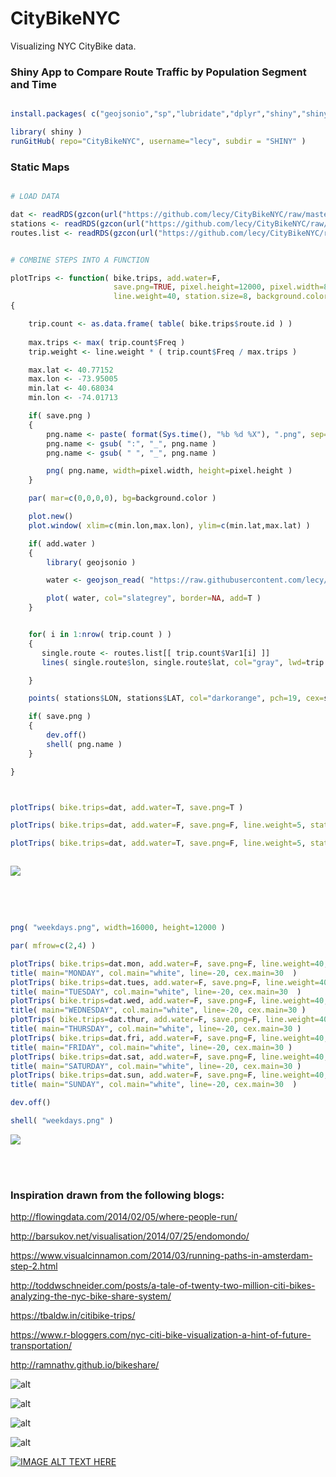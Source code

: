 # CityBikeNYC

Visualizing NYC CityBike data.



### Shiny App to Compare Route Traffic by Population Segment and Time

```r

install.packages( c("geojsonio","sp","lubridate","dplyr","shiny","shinythemes") )

library( shiny )
runGitHub( repo="CityBikeNYC", username="lecy", subdir = "SHINY" )
```

### Static Maps

```r

# LOAD DATA

dat <- readRDS(gzcon(url("https://github.com/lecy/CityBikeNYC/raw/master/DATA/bikes.rds")))
stations <- readRDS(gzcon(url("https://github.com/lecy/CityBikeNYC/raw/master/DATA/STATIONS.rds")))
routes.list <- readRDS(gzcon(url("https://github.com/lecy/CityBikeNYC/raw/master/DATA/ALL_ROUTES_LIST.rds")))


# COMBINE STEPS INTO A FUNCTION

plotTrips <- function( bike.trips, add.water=F, 
                       save.png=TRUE, pixel.height=12000, pixel.width=8000, 
                       line.weight=40, station.size=8, background.color="black" )
{

	trip.count <- as.data.frame( table( bike.trips$route.id ) )
	
	max.trips <- max( trip.count$Freq )
	trip.weight <- line.weight * ( trip.count$Freq / max.trips )

	max.lat <- 40.77152
	max.lon <- -73.95005
	min.lat <- 40.68034
	min.lon <- -74.01713

	if( save.png )
	{
		png.name <- paste( format(Sys.time(), "%b %d %X"), ".png", sep="" )
		png.name <- gsub( ":", "_", png.name )
		png.name <- gsub( " ", "_", png.name )

		png( png.name, width=pixel.width, height=pixel.height )
	}

	par( mar=c(0,0,0,0), bg=background.color )

	plot.new()
	plot.window( xlim=c(min.lon,max.lon), ylim=c(min.lat,max.lat) )

	if( add.water )
	{
		library( geojsonio )

		water <- geojson_read( "https://raw.githubusercontent.com/lecy/CityBikeNYC/master/DATA/nyc_water.geojson", what="sp" )

		plot( water, col="slategrey", border=NA, add=T )
	}


	for( i in 1:nrow( trip.count ) )
	{
	   single.route <- routes.list[[ trip.count$Var1[i] ]]
	   lines( single.route$lon, single.route$lat, col="gray", lwd=trip.weight[i] )

	}

	points( stations$LON, stations$LAT, col="darkorange", pch=19, cex=station.size )

	if( save.png )
	{
		dev.off()
		shell( png.name )
	}

}



plotTrips( bike.trips=dat, add.water=T, save.png=T )

plotTrips( bike.trips=dat, add.water=F, save.png=F, line.weight=5, station.size=1, background.color="white" )

plotTrips( bike.trips=dat, add.water=T, save.png=F, line.weight=5, station.size=1, background.color="black" )



```


![](./ASSETS/Aug_05_12_25_05_AM.png)

<br>
<br>

```r

png( "weekdays.png", width=16000, height=12000 )

par( mfrow=c(2,4) )

plotTrips( bike.trips=dat.mon, add.water=F, save.png=F, line.weight=40, station.size=8 )
title( main="MONDAY", col.main="white", line=-20, cex.main=30  )
plotTrips( bike.trips=dat.tues, add.water=F, save.png=F, line.weight=40, station.size=8 )
title( main="TUESDAY", col.main="white", line=-20, cex.main=30  )
plotTrips( bike.trips=dat.wed, add.water=F, save.png=F, line.weight=40, station.size=8 )
title( main="WEDNESDAY", col.main="white", line=-20, cex.main=30 )
plotTrips( bike.trips=dat.thur, add.water=F, save.png=F, line.weight=40, station.size=8 )
title( main="THURSDAY", col.main="white", line=-20, cex.main=30 )
plotTrips( bike.trips=dat.fri, add.water=F, save.png=F, line.weight=40, station.size=8 )
title( main="FRIDAY", col.main="white", line=-20, cex.main=30 )
plotTrips( bike.trips=dat.sat, add.water=F, save.png=F, line.weight=40, station.size=8 )
title( main="SATURDAY", col.main="white", line=-20, cex.main=30 )
plotTrips( bike.trips=dat.sun, add.water=F, save.png=F, line.weight=40, station.size=8 )
title( main="SUNDAY", col.main="white", line=-20, cex.main=30  )

dev.off()

shell( "weekdays.png" )


```

![](./ASSETS/weekdays.png)


<br>
<br>

### Inspiration drawn from the following blogs:

http://flowingdata.com/2014/02/05/where-people-run/

http://barsukov.net/visualisation/2014/07/25/endomondo/

https://www.visualcinnamon.com/2014/03/running-paths-in-amsterdam-step-2.html

http://toddwschneider.com/posts/a-tale-of-twenty-two-million-citi-bikes-analyzing-the-nyc-bike-share-system/

https://tbaldw.in/citibike-trips/

https://www.r-bloggers.com/nyc-citi-bike-visualization-a-hint-of-future-transportation/

http://ramnathv.github.io/bikeshare/

![alt](ASSETS/DC-feature.png)

![alt](ASSETS/examples.png)

![alt](ASSETS/copenhagen.png)

![alt](ASSETS/most_popular_bike_routes.png)


[![IMAGE ALT TEXT HERE](https://img.youtube.com/vi/nZx8QLXk3Ls/0.jpg)](https://www.youtube.com/watch?v=nZx8QLXk3Ls)
